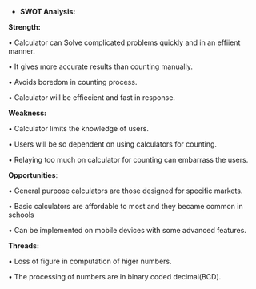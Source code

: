 ﻿- **SWOT Analysis:**

**Strength:** 

• Calculator can Solve complicated problems quickly and in an effiient manner.

• It gives more accurate results than counting manually.

• Avoids boredom in counting process.

• Calculator  will be effiecient and fast in response.

**Weakness:** 

• Calculator limits the knowledge of users.

• Users will be so dependent on using calculators for counting.

• Relaying too much on calculator for counting can embarrass the users.

**Opportunities**: 

• General purpose calculators are those designed for specific markets.

• Basic calculators are affordable to most and they became common in schools

• Can be implemented on mobile devices with some advanced features.

**Threads:** 

• Loss of figure in computation of higer numbers.

• The processing of numbers are in binary coded decimal(BCD).


